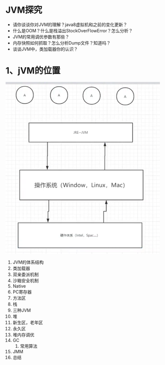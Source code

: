 # JVM探究

- 请你谈谈你对JVM的理解？java8虚拟机和之前的变化更新？
- 什么是OOM？什么是栈溢出StockOverFlowError？怎么分析？
- JVM的常用调优参数有那些？
- 内存快照如何抓取？怎么分析Dump文件？知道吗？
- 谈谈JVM中，类加载器你的认识？



# 1、jVM的位置

![image-20220228221708579](./readme.assets/image-20220228221708579.png)

1. JVM的体系结构
2. 类加载器
3. 双亲委派机制
4. 沙箱安全机制
5. Native
6. PC寄存器
7. 方法区
8. 栈
9. 三种JVM
10. 堆
11. 新生区，老年区
12. 永久区
13. 堆内存调优
14. GC
    1. 常用算法
15. JMM
16. 总结